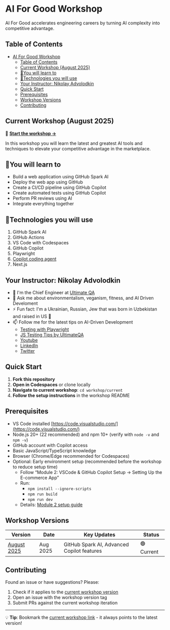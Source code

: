 # AI For Good Workshop

AI For Good accelerates engineering careers by turning AI complexity into competitive advantage.

## Table of Contents

- [AI For Good Workshop](#ai-for-good-workshop)
  - [Table of Contents](#table-of-contents)
  - [Current Workshop (August 2025)](#current-workshop-august-2025)
  - [🧠You will learn to](#you-will-learn-to)
  - [🔧Technologies you will use](#technologies-you-will-use)
  - [Your Instructor: Nikolay Advolodkin](#your-instructor-nikolay-advolodkin)
  - [Quick Start](#quick-start)
  - [Prerequisites](#prerequisites)
  - [Workshop Versions](#workshop-versions)
  - [Contributing](#contributing)

## Current Workshop (August 2025)

🚀 **[Start the workshop →](./workshop/2025-august/docs/01-GITHUB-SPARK.md)**

In this workshop you will learn the latest and greatest AI tools and techniques to elevate your competitive advantage in the marketplace.

## 🧠You will learn to

- Build a web application using GitHub Spark AI
- Deploy the web app using GitHub
- Create a CI/CD pipeline using GitHub Copilot
- Create automated tests using GitHub Copilot
- Perform PR reviews using AI
- Integrate everything together

## 🔧Technologies you will use

1. GitHub Spark AI
2. GitHub Actions
3. VS Code with Codespaces
4. GitHub Copilot
5. Playwright
6. [Copilot coding agent](https://docs.github.com/en/enterprise-cloud@latest/copilot/concepts/coding-agent/coding-agent)
7. Next.js

## Your Instructor: Nikolay Advolodkin

<!-- Profile photo will be added later - see graphics/README.md -->

- 🔭 I'm the Chief Engineer at [Ultimate QA](https://ultimateqa.com/consulting)
- 💬 Ask me about environmentalism, veganism, fitness, and AI Driven Develoment
- ⚡ Fun fact: I'm a Ukrainian, Russian, Jew that was born in Uzbekistan and raised in US 🤯
- 📫 Follow me for the latest tips on AI-Driven Development
  - [Testing with Playwright](https://testing-with-playwright.beehiiv.com/)
  - [JS Testing Tips by UltimateQA](https://ultimateqa.kit.com/js-testing-tips)
  - [Youtube](https://www.youtube.com/ultimateqa?sub_confirmation=1)
  - [LinkedIn](https://www.linkedin.com/in/nikolayadvolodkin/)
  - [Twitter](https://twitter.com/intent/follow?screen_name=nikolay_a00)

## Quick Start

1. **Fork this repository**
2. **Open in Codespaces** or clone locally
3. **Navigate to current workshop**: `cd workshop/current`
4. **Follow the setup instructions** in the workshop README

## Prerequisites

- VS Code installed [https://code.visualstudio.com/](https://code.visualstudio.com/)
- Node.js 20+ (22 recommended) and npm 10+ (verify with `node -v` and `npm -v`)
- GitHub account with Copilot access
- Basic JavaScript/TypeScript knowledge
- Browser (Chrome/Edge recommended for Codespaces)
- Optional: Early environment setup (recommended before the workshop to reduce setup time)
  - Follow “Module 2: VSCode & GitHub Copilot Setup → Setting Up the E-commerce App”
  - Run:
    - `npm install --ignore-scripts`
    - `npm run build`
    - `npm run dev`
  - Details: [Module 2 setup guide](./workshop/2025-august/docs/02-VSCODE-COPILOT.md#setting-up-the-e-commerce-app)

## Workshop Versions

| Version                                | Date     | Key Updates                                | Status     |
| -------------------------------------- | -------- | ------------------------------------------ | ---------- |
| [August 2025](./workshop/2025-august/) | Aug 2025 | GitHub Spark AI, Advanced Copilot features | 🟢 Current |

## Contributing

Found an issue or have suggestions? Please:

1. Check if it applies to the [current workshop version](./workshop/current/)
2. Open an issue with the workshop version tag
3. Submit PRs against the current workshop iteration

---

💡 **Tip**: Bookmark the [current workshop link](./workshop/current/) - it always points to the latest version!
